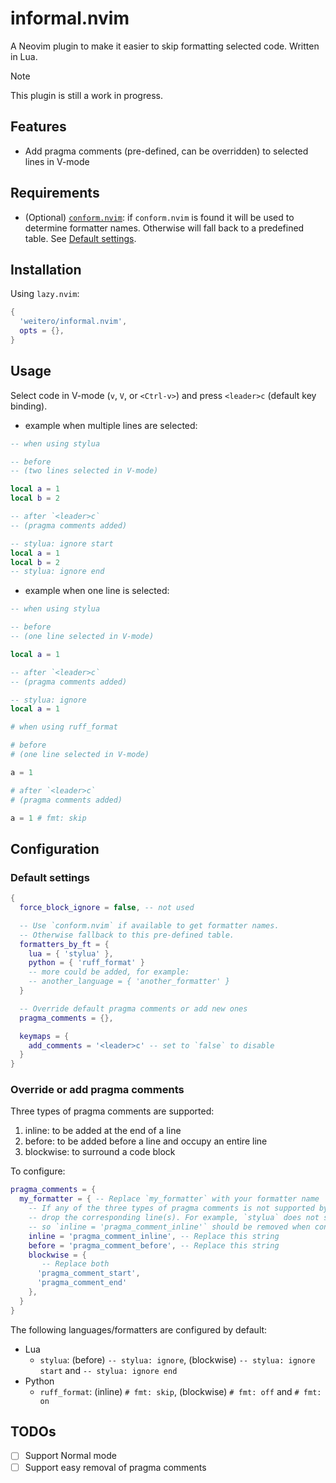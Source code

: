 # informal.nvim

A Neovim plugin to make it easier to skip formatting selected code. Written in Lua.

> [!NOTE]
> This plugin is still a work in progress.

## Features

- Add pragma comments (pre-defined, can be overridden) to selected lines in V-mode

## Requirements

- (Optional) [`conform.nvim`](https://github.com/stevearc/conform.nvim):
if `conform.nvim` is found it will be used to determine formatter names.
Otherwise will fall back to a predefined table. See [Default settings](default-settings).

## Installation

Using `lazy.nvim`:

```lua
{
  'weitero/informal.nvim',
  opts = {},
}
```

## Usage

Select code in V-mode (`v`, `V`, or `<Ctrl-v>`) and press `<leader>c` (default key binding).

- example when multiple lines are selected:

```lua
-- when using stylua

-- before
-- (two lines selected in V-mode)

local a = 1
local b = 2

-- after `<leader>c`
-- (pragma comments added)

-- stylua: ignore start
local a = 1
local b = 2
-- stylua: ignore end
```

- example when one line is selected:

```lua
-- when using stylua

-- before
-- (one line selected in V-mode)

local a = 1

-- after `<leader>c`
-- (pragma comments added)

-- stylua: ignore 
local a = 1
```

```py
# when using ruff_format

# before
# (one line selected in V-mode)

a = 1

# after `<leader>c`
# (pragma comments added)

a = 1 # fmt: skip
```

## Configuration

### Default settings

```lua
{
  force_block_ignore = false, -- not used

  -- Use `conform.nvim` if available to get formatter names.
  -- Otherwise fallback to this pre-defined table.
  formatters_by_ft = {
    lua = { 'stylua' },
    python = { 'ruff_format' }
    -- more could be added, for example:
    -- another_language = { 'another_formatter' }
  }

  -- Override default pragma comments or add new ones
  pragma_comments = {},

  keymaps = {
    add_comments = '<leader>c' -- set to `false` to disable
  }
}
```

### Override or add pragma comments

Three types of pragma comments are supported:

1. inline: to be added at the end of a line
2. before: to be added before a line and occupy an entire line
3. blockwise: to surround a code block

To configure:

```lua
pragma_comments = {
  my_formatter = { -- Replace `my_formatter` with your formatter name
    -- If any of the three types of pragma comments is not supported by the formatter,
    -- drop the corresponding line(s). For example, `stylua` does not support `inline`
    -- so `inline = 'pragma_comment_inline'` should be removed when configuring it.
    inline = 'pragma_comment_inline', -- Replace this string
    before = 'pragma_comment_before', -- Replace this string
    blockwise = {
       -- Replace both
      'pragma_comment_start',
      'pragma_comment_end'
    },
  }
} 
```

The following languages/formatters are configured by default:

- Lua
  - `stylua`: (before) `-- stylua: ignore`, (blockwise) `-- stylua: ignore start` and `-- stylua: ignore end`
- Python
  - `ruff_format`: (inline) `# fmt: skip`, (blockwise) `# fmt: off` and `# fmt: on`
 
## TODOs

- [ ] Support Normal mode
- [ ] Support easy removal of pragma comments
